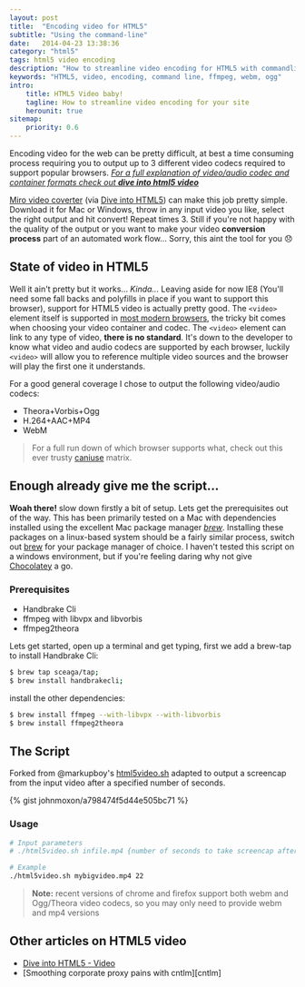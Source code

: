 ```yaml
---
layout: post
title:  "Encoding video for HTML5"
subtitle: "Using the command-line"
date:   2014-04-23 13:38:36
category: "html5"
tags: html5 video encoding
description: "How to streamline video encoding for HTML5 with commandline scripts"
keywords: "HTML5, video, encoding, command line, ffmpeg, webm, ogg"
intro:
    title: HTML5 Video baby!
    tagline: How to streamline video encoding for your site
    herounit: true
sitemap:
    priority: 0.6
---
```

Encoding video for the web can be pretty difficult, at best a time consuming
process requiring you to output up to 3 different video codecs required to support popular browsers. _[For a full explanation of video/audio codec and container formats check out **dive into html5 video**](http://diveintohtml5.info/video.html#video-codecs)_

[Miro video coverter][miro] (via [Dive into HTML5](http://diveintohtml5.info/video.html#miro)) can make this job pretty simple. Download it for Mac or Windows, throw in any input video you like, select the right output and hit convert! Repeat times 3. Still if you're not happy with the quality of the output or you want to make your video **conversion process** part of an automated work flow... Sorry, this aint the tool for you :disappointed:

## State of video in HTML5

Well it ain't pretty but it works... _Kinda..._ Leaving aside for now IE8 (You'll need some fall backs and polyfills in place if you want to support this browser), support for HTML5 video is actually pretty good.  The `<video>` element itself is supported in [most modern browsers](http://beta.caniuse.com/#feat=video), the tricky bit comes when choosing your video container and codec.  The `<video>` element can link to any type of video, **there is no standard**. It's down to the developer to know what video and audio codecs are supported by each browser, luckily `<video>` will allow you to reference multiple video sources and the browser will play the first one it understands.

For a good general coverage I chose to output the following video/audio codecs:

* Theora+Vorbis+Ogg
* H.264+AAC+MP4
* WebM

> For a full run down of which browser supports what, check out this ever trusty
[caniuse][caniusevideo] matrix.

## Enough already give me the script...

**Woah there!** slow down firstly a bit of setup.  Lets get the prerequisites out of the way. This has been primarily tested on a Mac with dependencies installed using the excellent Mac package manager _[brew][brew]_. Installing these packages on a linux-based system should be a fairly similar process, switch out [brew][brew] for your package manager of choice.  I haven't tested this script on a windows environment, but if you're feeling daring why not give [Chocolatey](https://chocolatey.org/ "Chocolatey windows package manager") a go.

### Prerequisites

* Handbrake Cli
* ffmpeg with libvpx and libvorbis
* ffmpeg2theora

Lets get started, open up a terminal and get typing, first we add a brew-tap to install Handbrake Cli:

```bash
$ brew tap sceaga/tap;
$ brew install handbrakecli;
```

install the other dependencies:

```bash
$ brew install ffmpeg --with-libvpx --with-libvorbis
$ brew install ffmpeg2theora
```

## The Script

Forked from @markupboy's [html5video.sh](https://gist.github.com/markupboy/816610) adapted to output a screencap from the input video after a specified number of seconds.

{% gist johnmoxon/a798474f5d44e505bc71 %}

### Usage

```bash
# Input parameters
# ./html5video.sh infile.mp4 {number of seconds to take screencap after}

# Example
./html5video.sh mybigvideo.mp4 22
```

> **Note:** recent versions of chrome and firefox support both webm and Ogg/Theora video
codecs, so you may only need to provide webm and mp4 versions

## Other articles on HTML5 video
* [Dive into HTML5 - Video][diveintohtml5video]
* [Smoothing corporate proxy pains with cntlm][cntlm]

[diveintohtml5video]: http://diveintohtml5.info/video.html
[caniusevideo]: http://beta.caniuse.com/#feat=video,webm,ogv,mpeg4
[miro]: http://www.mirovideoconverter.com/
[brew]: http://brew.sh/
